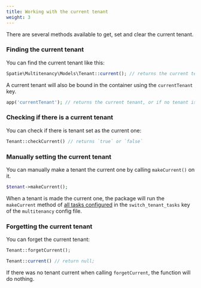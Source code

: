 ```yaml
---
title: Working with the current tenant
weight: 3
---
```


There are several methods available to get, set and clear the current tenant.

### Finding the current tenant

You can find the current tenant like this:

```php
Spatie\Multitenancy\Models\Tenant::current(); // returns the current tenant, or if no tenant is current, `null`
```

A current tenant will also be bound in the container using the `currentTenant` key.

```php
app('currentTenant'); // returns the current tenant, or if no tenant is current, `null`
```

### Checking if there is a current tenant

You can check if there is tenant set as the current one:

```php
Tenant::checkCurrent() // returns `true` or `false`
```

### Manually setting the current tenant

You can manually make a tenant the current one by calling `makeCurrent()` on it.

```php
$tenant->makeCurrent();
```

When a tenant is made the current one, the package will run the `makeCurrent` method of [all tasks configured](/docs/laravel-multitenancy/v3/using-tasks-to-prepare-the-environment/overview/) in the `switch_tenant_tasks` key of the `multitenancy` config file.


### Forgetting the current tenant

You can forget the current tenant:

```php
Tenant::forgetCurrent();

Tenant::current() // return null;
```

If there was no tenant current when calling `forgetCurrent`, the function will do nothing.
